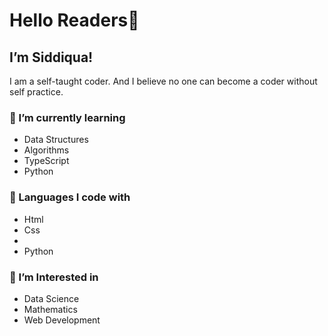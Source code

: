 #  Hello Readers👋
## I’m Siddiqua!
   I am a self-taught coder. And I believe no one can become a coder without self practice.
### 🌱 I’m currently learning 
- Data Structures
- Algorithms
- TypeScript
- Python
### 🔨 Languages I code with
 * Html
 * Css
 * 
 * Python
 ### 🧲 I’m Interested in
 - Data Science
 - Mathematics
 - Web Development
 
<!---
coder-2py/coder-2py is a ✨ special ✨ repository because its `README.md` (this file) appears on your GitHub profile.
You can click the Preview link to take a look at your changes.
--->
